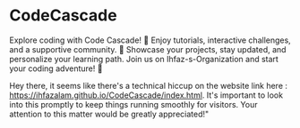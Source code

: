 # CodeCascade
Explore coding with Code Cascade! 🚀 Enjoy tutorials, interactive challenges, and a supportive community. 💬 Showcase your projects, stay updated, and personalize your learning path. Join us on Ihfaz-s-Organization and start your coding adventure! 🎉

Hey there,
it seems like there's a technical hiccup on the website link here : https://ihfazalam.github.io/CodeCascade/index.html. It's important to look into this promptly to keep things running smoothly for visitors. Your attention to this matter would be greatly appreciated!"
